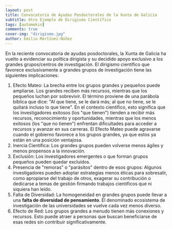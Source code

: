 ```yaml
---
layout: post
title: Convocatoria de Ayudas Posdoctorales de la Xunta de Galicia
subtitle: Otro Ejemplo de Dirigismo Científico 
tags: [automekin]
comments: true
cover-img: "dirigismo.jpg"
author: Emilio Martínez-Núñez
---
```


En la reciente convocatoria de ayudas posdoctorales, la Xunta de Galicia ha vuelto a evidenciar su política dirigista y su decidido apoyo exclusivo a los grandes grupos/centros de investigación. 
El dirigismo científico que favorece exclusivamente a grandes grupos de investigación tiene las siguientes implicaciones:

1. Efecto Mateo: La brecha entre los grupos grandes y pequeños puede ampliarse. Los grandes reciben más recursos, mientras que los pequeños luchan por sobrevivir. El término proviene de una parábola bíblica que dice: "Al que tiene, se le dará más; al que no tiene, se le quitará incluso lo que tiene". En el contexto científico, esto significa que los investigadores exitosos (los "que tienen") tienden a recibir más recursos, reconocimiento y oportunidades, mientras que los menos exitosos (los "que no tienen") enfrentan dificultades para acceder a recursos y avanzar en sus carreras. El Efecto Mateo puede agravarse cuando el gobierno favorece a los grupos grandes, ya que estos ya están en una posición ventajosa.
2. Inercia Científica: Los grandes grupos pueden volverse menos ágiles y menos propensos a la innovación.
3. Exclusión: Los investigadores emergentes o que forman grupos pequeños pueden quedar excluidos.
4. Presencia de "remoras" o "parásitos" dentro de esos grupos: Algunos investigadores pueden adoptar estrategias menos éticas para sobresalir, como apropiarse del trabajo de otros, exagerar su contribución o dedicarse a temas de gestión firmando trabajos científicos que ni siquiera han leído.
5. Falta de Diversidad: La homogeneidad en grandes grupos puede llevar a una **falta de diversidad de pensamiento**. El denominado ecosistema de investigación de las universidades se vuelve cada vez menos diverso.
6. Efecto de Red: Los grupos grandes a menudo tienen más conexiones y recursos. Esto puede atraer a personas que buscan beneficiarse de esas redes sin contribuir significativamente.




